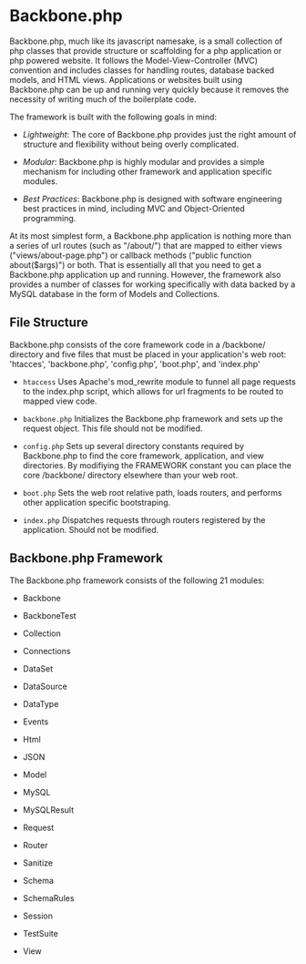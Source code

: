 Backbone.php
============

Backbone.php, much like its javascript namesake, is a small collection of php classes that provide structure or scaffolding for a php application or php powered website. It follows the Model-View-Controller (MVC) convention and includes classes for handling routes, database backed models, and HTML views. Applications or websites built using Backbone.php can be up and running very quickly because it removes the necessity of writing much of the boilerplate code.

The framework is built with the following goals in mind:

* *Lightweight*: The core of Backbone.php provides just the right amount of structure and flexibility without being overly complicated.

* *Modular*: Backbone.php is highly modular and provides a simple mechanism for including other framework and application specific modules.

* *Best Practices*: Backbone.php is designed with software engineering best practices in mind, including MVC and Object-Oriented programming.

At its most simplest form, a Backbone.php application is nothing more than a series of url routes (such as "/about/") that are mapped to either views ("views/about-page.php") or callback methods ("public function about($args)") or both. That is essentially all that you need to get a Backbone.php application up and running. However, the framework also provides a number of classes for working specifically with data backed by a MySQL database in the form of Models and Collections.

File Structure
--------------

Backbone.php consists of the core framework code in a /backbone/ directory and five files that must be placed in your application's web root: 'htacces', 'backbone.php', 'config.php', 'boot.php', and 'index.php'

* `htaccess` Uses Apache's mod_rewrite module to funnel all page requests to the index.php script, which allows for url fragments to be routed to mapped view code.

* `backbone.php` Initializes the Backbone.php framework and sets up the request object. This file should not be modified.

* `config.php` Sets up several directory constants required by Backbone.php to find the core framework, application, and view directories. By modifiying the FRAMEWORK constant you can place the core /backbone/ directory elsewhere than your web root.

* `boot.php` Sets the web root relative path, loads routers, and performs other application specific bootstraping.

* `index.php` Dispatches requests through routers registered by the application. Should not be modified.

Backbone.php Framework
----------------------

The Backbone.php framework consists of the following 21 modules:

* Backbone

* BackboneTest

* Collection

* Connections

* DataSet

* DataSource

* DataType

* Events

* Html

* JSON

* Model

* MySQL

* MySQLResult

* Request

* Router

* Sanitize

* Schema

* SchemaRules

* Session

* TestSuite

* View